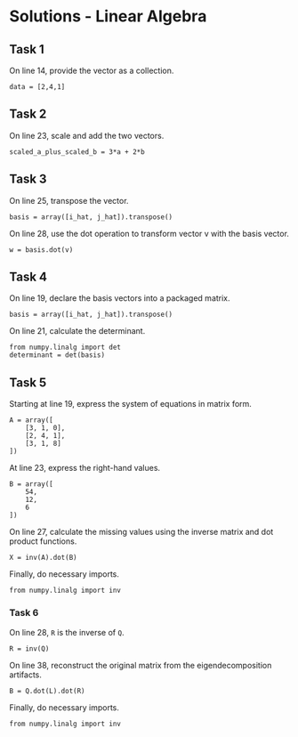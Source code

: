 # Solutions - Linear Algebra

## Task 1

On line 14, provide the vector as a collection. 

```
data = [2,4,1]
```

## Task 2

On line 23, scale and add the two vectors. 

```
scaled_a_plus_scaled_b = 3*a + 2*b
```

## Task 3

On line 25, transpose the vector. 

```
basis = array([i_hat, j_hat]).transpose()
```

On line 28, use the dot operation to transform vector v with the basis vector. 

```
w = basis.dot(v) 
```

## Task 4

On line 19, declare the basis vectors into a packaged matrix. 

```
basis = array([i_hat, j_hat]).transpose()
```

On line 21, calculate the determinant. 

```
from numpy.linalg import det
determinant = det(basis)
```


## Task 5

Starting at line 19, express the system of equations in matrix form. 

```
A = array([
    [3, 1, 0],
    [2, 4, 1],
    [3, 1, 8]
])
```

At line 23, express the right-hand values. 

```
B = array([
    54,
    12,
    6
])
```

On line 27, calculate the missing values using the inverse matrix and dot product functions. 

```
X = inv(A).dot(B)
```

Finally, do necessary imports. 

```
from numpy.linalg import inv 
```

### Task 6

On line 28, `R` is the inverse of `Q`. 

```
R = inv(Q) 
```

On line 38, reconstruct the original matrix from the eigendecomposition artifacts. 

```
B = Q.dot(L).dot(R)
```

Finally, do necessary imports. 

```
from numpy.linalg import inv 
```

